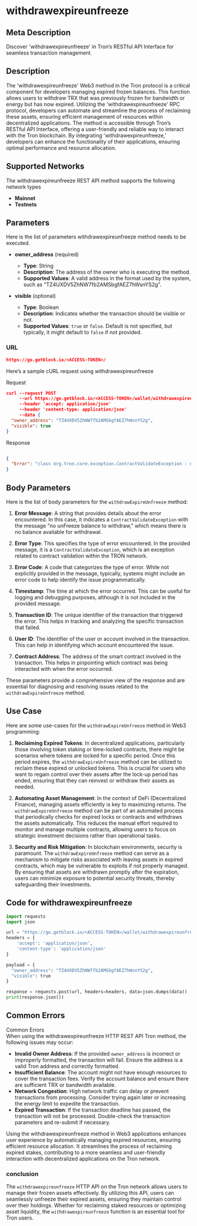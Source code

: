 # withdrawexpireunfreeze


## Meta Description
Discover 'withdrawexpireunfreeze' in Tron’s RESTful API Interface for seamless transaction management.

## Description
The 'withdrawexpireunfreeze' Web3 method in the Tron protocol is a critical component for developers managing expired frozen balances. This function allows users to withdraw TRX that was previously frozen for bandwidth or energy but has now expired. Utilizing the 'withdrawexpireunfreeze' RPC protocol, developers can automate and streamline the process of reclaiming these assets, ensuring efficient management of resources within decentralized applications. The method is accessible through Tron’s RESTful API Interface, offering a user-friendly and reliable way to interact with the Tron blockchain. By integrating 'withdrawexpireunfreeze,' developers can enhance the functionality of their applications, ensuring optimal performance and resource allocation.

## Supported Networks
The withdrawexpireunfreeze REST API method supports the following network types
- **Mainnet**
- **Testnets**

## Parameters

Here is the list of parameters withdrawexpireunfreeze method needs to be executed.

- **owner_address** (required)
  - **Type**: String
  - **Description**: The address of the owner who is executing the method.
  - **Supported Values**: A valid address in the format used by the system, such as "TZ4UXDV5ZhNW7fb2AMSbgfAEZ7hWsnYS2g".

- **visible** (optional)
  - **Type**: Boolean
  - **Description**: Indicates whether the transaction should be visible or not.
  - **Supported Values**: `true` or `false`. Default is not specified, but typically, it might default to `false` if not provided.

### URL
```json
https://go.getblock.io/<ACCESS-TOKEN>/
```
Here’s a sample cURL request using withdrawexpireunfreeze

Request
```json
curl --request POST 
     --url https://go.getblock.io/<ACCESS-TOKEN>/wallet/withdrawexpireunfreeze \
     --header 'accept: application/json' 
     --header 'content-type: application/json' 
     --data {
  "owner_address": "TZ4UXDV5ZhNW7fb2AMSbgfAEZ7hWsnYS2g",
  "visible": true
}
```

Response
```json

{
  "Error": "class org.tron.core.exception.ContractValidateException : no unFreeze balance to withdraw "
}
```
## Body Parameters

Here is the list of body parameters for the `withdrawExpireUnfreeze` method:

1. **Error Message**: A string that provides details about the error encountered. In this case, it indicates a `ContractValidateException` with the message "no unFreeze balance to withdraw," which means there is no balance available for withdrawal.

2. **Error Type**: This specifies the type of error encountered. In the provided message, it is a `ContractValidateException`, which is an exception related to contract validation within the TRON network.

3. **Error Code**: A code that categorizes the type of error. While not explicitly provided in the message, typically, systems might include an error code to help identify the issue programmatically.

4. **Timestamp**: The time at which the error occurred. This can be useful for logging and debugging purposes, although it is not included in the provided message.

5. **Transaction ID**: The unique identifier of the transaction that triggered the error. This helps in tracking and analyzing the specific transaction that failed.

6. **User ID**: The identifier of the user or account involved in the transaction. This can help in identifying which account encountered the issue.

7. **Contract Address**: The address of the smart contract involved in the transaction. This helps in pinpointing which contract was being interacted with when the error occurred.

These parameters provide a comprehensive view of the response and are essential for diagnosing and resolving issues related to the `withdrawExpireUnfreeze` method.

## Use Case

Here are some use-cases for the `withdrawExpireUnfreeze` method in Web3 programming:

1. **Reclaiming Expired Tokens**: In decentralized applications, particularly those involving token staking or time-locked contracts, there might be scenarios where tokens are locked for a specific period. Once this period expires, the `withdrawExpireUnfreeze` method can be utilized to reclaim these expired or unlocked tokens. This is crucial for users who want to regain control over their assets after the lock-up period has ended, ensuring that they can reinvest or withdraw their assets as needed.

2. **Automating Asset Management**: In the context of DeFi (Decentralized Finance), managing assets efficiently is key to maximizing returns. The `withdrawExpireUnfreeze` method can be part of an automated process that periodically checks for expired locks or contracts and withdraws the assets automatically. This reduces the manual effort required to monitor and manage multiple contracts, allowing users to focus on strategic investment decisions rather than operational tasks.

3. **Security and Risk Mitigation**: In blockchain environments, security is paramount. The `withdrawExpireUnfreeze` method can serve as a mechanism to mitigate risks associated with leaving assets in expired contracts, which may be vulnerable to exploits if not properly managed. By ensuring that assets are withdrawn promptly after the expiration, users can minimize exposure to potential security threats, thereby safeguarding their investments.

## Code for withdrawexpireunfreeze


```python
import requests
import json

url = "https://go.getblock.io/<ACCESS-TOKEN>/wallet/withdrawexpireunfreeze"
headers = {
    'accept': 'application/json',
    'content-type': 'application/json'
}

payload = {
  "owner_address": "TZ4UXDV5ZhNW7fb2AMSbgfAEZ7hWsnYS2g",
  "visible": true
}

response = requests.post(url, headers=headers, data=json.dumps(data))
print(response.json())
```
## Common Errors

Common Errors  
When using the withdrawexpireunfreeze HTTP REST API Tron method, the following issues may occur:  
- **Invalid Owner Address**: If the provided `owner_address` is incorrect or improperly formatted, the transaction will fail. Ensure the address is a valid Tron address and correctly formatted.  
- **Insufficient Balance**: The account might not have enough resources to cover the transaction fees. Verify the account balance and ensure there are sufficient TRX or bandwidth available.  
- **Network Congestion**: High network traffic can delay or prevent transactions from processing. Consider trying again later or increasing the energy limit to expedite the transaction.  
- **Expired Transaction**: If the transaction deadline has passed, the transaction will not be processed. Double-check the transaction parameters and re-submit if necessary.

Using the withdrawexpireunfreeze method in Web3 applications enhances user experience by automatically managing expired resources, ensuring efficient resource allocation. It streamlines the process of reclaiming expired stakes, contributing to a more seamless and user-friendly interaction with decentralized applications on the Tron network.

### conclusion

The `withdrawexpireunfreeze` HTTP API on the Tron network allows users to manage their frozen assets effectively. By utilizing this API, users can seamlessly unfreeze their expired assets, ensuring they maintain control over their holdings. Whether for reclaiming staked resources or optimizing asset liquidity, the `withdrawexpireunfreeze` function is an essential tool for Tron users.
